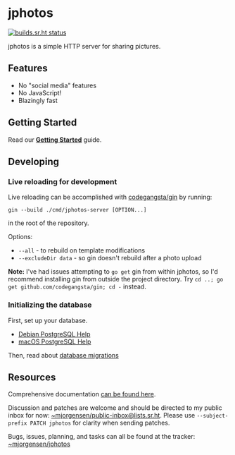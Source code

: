 # jphotos

[![builds.sr.ht
status](https://builds.sr.ht/~mjorgensen/jphotos.svg)](https://builds.sr.ht/~mjorgensen/jphotos?)

jphotos is a simple HTTP server for sharing pictures.

## Features

* No "social media" features
* No JavaScript!
* Blazingly fast

## Getting Started

Read our [**Getting Started**][getting-started] guide.

[getting-started]:https://man.sr.ht/~mjorgensen/jphotos/getting_started.md

## Developing

### Live reloading for development

Live reloading can be accomplished with [codegangsta/gin][gin] by
running:

```
gin --build ./cmd/jphotos-server [OPTION...]
```

in the root of the repository.

Options:

* `--all` - to rebuild on template modifications
* `--excludeDir data` - so gin doesn't rebuild after a photo upload

**Note:** I've had issues attempting to `go get` gin from within
jphotos, so I'd recommend installing gin from outside the project
directory. Try `cd ..; go get github.com/codegangsta/gin; cd -` instead.

[gin]: https://github.com/codegangsta/gin

### Initializing the database

First, set up your database.

* [Debian PostgreSQL Help][debian-postgres]
* [macOS PostgreSQL Help][macos-postgres]

Then, read about [database migrations][db-migrations]

[debian-postgres]:https://man.sr.ht/~mjorgensen/jphotos/debian_postgresql.md
[macos-postgres]:https://man.sr.ht/~mjorgensen/jphotos/macos_postgresql.md
[db-migrations]:https://man.sr.ht/~mjorgensen/jphotos/database_migrations.md

## Resources

Comprehensive documentation [can be found here][man].

Discussion and patches are welcome and should be directed to my public
inbox for now: [~mjorgensen/public-inbox@lists.sr.ht][lists]. Please use
`--subject-prefix PATCH jphotos` for clarity when sending
patches.

Bugs, issues, planning, and tasks can all be found at the tracker: 
[~mjorgensen/jphotos][todo]

[man]: https://man.sr.ht/~mjorgensen/jphotos
[lists]: https://lists.sr.ht/~mjorgensen/public-inbox
[todo]: https://todo.sr.ht./~mjorgensen/jphotos
